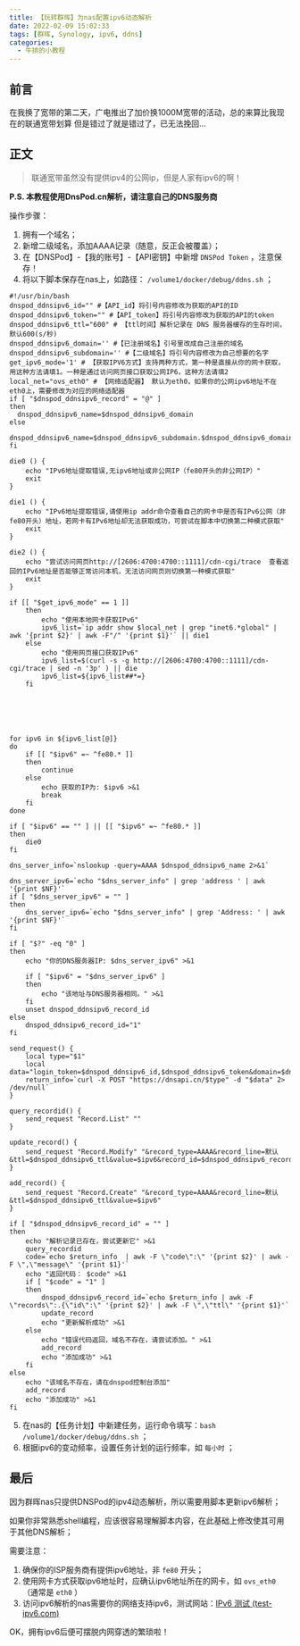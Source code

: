 ```yaml
---
title: 【玩转群晖】为nas配置ipv6动态解析
date: 2022-02-09 15:02:33
tags: [群晖, Synology, ipv6, ddns]
categories: 
  - 牛排的小教程
---
```


## 前言

在我换了宽带的第二天，广电推出了加价换1000M宽带的活动，总的来算比我现在的联通宽带划算
但是错过了就是错过了，已无法挽回...

<!-- more -->

## 正文

> 联通宽带虽然没有提供ipv4的公网ip，但是人家有ipv6的啊！

**P.S. 本教程使用DnsPod.cn解析，请注意自己的DNS服务商** 

操作步骤：

1. 拥有一个域名；
2. 新增二级域名，添加AAAA记录（随意，反正会被覆盖）；
3. 在【DNSPod】-【我的账号】-【API密钥】中新增 `DNSPod Token` ，注意保存！
4. 将以下脚本保存在nas上，如路径： `/volume1/docker/debug/ddns.sh` ；

```shell
#!/usr/bin/bash
dnspod_ddnsipv6_id="" #【API_id】将引号内容修改为获取的API的ID
dnspod_ddnsipv6_token="" #【API_token】将引号内容修改为获取的API的token
dnspod_ddnsipv6_ttl="600" # 【ttl时间】解析记录在 DNS 服务器缓存的生存时间，默认600(s/秒)
dnspod_ddnsipv6_domain='' #【已注册域名】引号里改成自己注册的域名
dnspod_ddnsipv6_subdomain='' #【二级域名】将引号内容修改为自己想要的名字
get_ipv6_mode='1' # 【获取IPV6方式】支持两种方式，第一种是直接从你的网卡获取，用这种方法请填1。一种是通过访问网页接口获取公网IP6，这种方法请填2
local_net="ovs_eth0" # 【网络适配器】 默认为eth0，如果你的公网ipv6地址不在eth0上，需要修改为对应的网络适配器
if [ "$dnspod_ddnsipv6_record" = "@" ]
then
  dnspod_ddnsipv6_name=$dnspod_ddnsipv6_domain
else
  dnspod_ddnsipv6_name=$dnspod_ddnsipv6_subdomain.$dnspod_ddnsipv6_domain
fi

die0 () {
    echo "IPv6地址提取错误,无ipv6地址或非公网IP（fe80开头的非公网IP）"
	exit
}

die1 () {  
	echo "IPv6地址提取错误,请使用ip addr命令查看自己的网卡中是否有IPv6公网（非fe80开头）地址，若网卡有IPv6地址却无法获取成功，可尝试在脚本中切换第二种模式获取"
    exit
}

die2 () {
    echo "尝试访问网页http://[2606:4700:4700::1111]/cdn-cgi/trace  查看返回的IPv6地址是否能够正常访问本机，无法访问网页则切换第一种模式获取"
	exit
}

if [[ "$get_ipv6_mode" == 1 ]]
    then
        echo "使用本地网卡获取IPv6"
		ipv6_list=`ip addr show $local_net | grep "inet6.*global" | awk '{print $2}' | awk -F"/" '{print $1}'` || die1
    else
        echo "使用网页接口获取IPv6"
		ipv6_list=$(curl -s -g http://[2606:4700:4700::1111]/cdn-cgi/trace | sed -n '3p' ) || die
        ipv6_list=${ipv6_list##*=}     
    fi






for ipv6 in ${ipv6_list[@]}
do
    if [[ "$ipv6" =~ ^fe80.* ]]
    then
        continue
    else
        echo 获取的IP为: $ipv6 >&1
        break
    fi
done

if [ "$ipv6" == "" ] || [[ "$ipv6" =~ ^fe80.* ]]
then
    die0
fi

dns_server_info=`nslookup -query=AAAA $dnspod_ddnsipv6_name 2>&1`

dns_server_ipv6=`echo "$dns_server_info" | grep 'address ' | awk '{print $NF}'`
if [ "$dns_server_ipv6" = "" ]
then
    dns_server_ipv6=`echo "$dns_server_info" | grep 'Address: ' | awk '{print $NF}'`
fi
    
if [ "$?" -eq "0" ]
then
    echo "你的DNS服务器IP: $dns_server_ipv6" >&1

    if [ "$ipv6" = "$dns_server_ipv6" ]
    then
        echo "该地址与DNS服务器相同。" >&1
    fi
    unset dnspod_ddnsipv6_record_id
else
    dnspod_ddnsipv6_record_id="1"   
fi

send_request() {
    local type="$1"
    local data="login_token=$dnspod_ddnsipv6_id,$dnspod_ddnsipv6_token&domain=$dnspod_ddnsipv6_domain&sub_domain=$dnspod_ddnsipv6_subdomain$2"
    return_info=`curl -X POST "https://dnsapi.cn/$type" -d "$data" 2> /dev/null`
}

query_recordid() {
    send_request "Record.List" ""
}

update_record() {
    send_request "Record.Modify" "&record_type=AAAA&record_line=默认&ttl=$dnspod_ddnsipv6_ttl&value=$ipv6&record_id=$dnspod_ddnsipv6_record_id"
}

add_record() {
    send_request "Record.Create" "&record_type=AAAA&record_line=默认&ttl=$dnspod_ddnsipv6_ttl&value=$ipv6"
}

if [ "$dnspod_ddnsipv6_record_id" = "" ]
then
    echo "解析记录已存在，尝试更新它" >&1
    query_recordid
    code=`echo $return_info  | awk -F \"code\":\" '{print $2}' | awk -F \",\"message\" '{print $1}'`
    echo "返回代码： $code" >&1
    if [ "$code" = "1" ]
    then
        dnspod_ddnsipv6_record_id=`echo $return_info | awk -F \"records\":.{\"id\":\" '{print $2}' | awk -F \",\"ttl\" '{print $1}'`
        update_record
        echo "更新解析成功" >&1
    else
        echo "错误代码返回，域名不存在，请尝试添加。" >&1
        add_record
        echo "添加成功" >&1
    fi
else
    echo "该域名不存在，请在dnspod控制台添加"
    add_record
    echo "添加成功" >&1
fi
```

5. 在nas的【任务计划】中新建任务，运行命令填写：`bash /volume1/docker/debug/ddns.sh` ；
6. 根据ipv6的变动频率，设置任务计划的运行频率，如 `每小时` ；

## 最后

因为群晖nas只提供DNSPod的ipv4动态解析，所以需要用脚本更新ipv6解析；

如果你非常熟悉shell编程，应该很容易理解脚本内容，在此基础上修改使其可用于其他DNS解析；

需要注意：

1. 确保你的ISP服务商有提供ipv6地址，非 `fe80` 开头；
2.  使用网卡方式获取ipv6地址时，应确认ipv6地址所在的网卡，如 `ovs_eth0` （通常是 `eth0` ）
3. 访问ipv6解析的nas需要你的网络支持ipv6，测试网站：[IPv6 测试 (test-ipv6.com)](https://www.test-ipv6.com/index.html.zh_CN) 

OK，拥有ipv6后便可摆脱内网穿透的繁琐啦！
